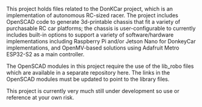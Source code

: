 This project holds files related to the DonKCar project, which is an
implementation of autonomous RC-sized racer.  The project includes
OpenSCAD code to generate 3d-printable chassis that fit a variety
of purchasable RC car platforms; the chassis is user-configurable
to currently includes built-in options to support  a variety of 
software/hardware implementations including Raspberry Pi
and/or Jetson Nano for DonkeyCar implementations, and OpenMV-based
solutions using Adafruit Metro ESP32-S2 as a main controller.  

The OpenSCAD modules in this project require the use of the 
lib_robo files which are available in a separate repository here.
The <include XXX> links in the OpenSCAD modules must be updated
to point to the library files.

This project is currently very much still under development so use
or reference at your own risk.  